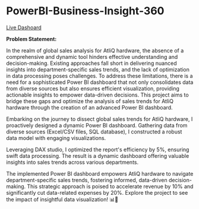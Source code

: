 # PowerBI-Business-Insight-360
[Live Dashoard](https://app.powerbi.com/links/pI91cUP0sr?ctid=ac9e40ba-bfc8-4736-b319-c67797a3f186&pbi_source=linkShare)

**Problem Statement:**

In the realm of global sales analysis for AtliQ hardware, the absence of a comprehensive and dynamic tool hinders effective understanding and decision-making. Existing approaches fall short in delivering nuanced insights into department-specific sales trends, and the lack of optimization in data processing poses challenges. To address these limitations, there is a need for a sophisticated Power BI dashboard that not only consolidates data from diverse sources but also ensures efficient visualization, providing actionable insights to empower data-driven decisions. This project aims to bridge these gaps and optimize the analysis of sales trends for AtliQ hardware through the creation of an advanced Power BI dashboard.


Embarking on the journey to dissect global sales trends for AtliQ hardware, I proactively designed a dynamic Power BI dashboard. Gathering data from diverse sources (Excel/CSV files, SQL database), I constructed a robust data model with engaging visualizations.

Leveraging DAX studio, I optimized the report's efficiency by 5%, ensuring swift data processing. The result is a dynamic dashboard offering valuable insights into sales trends across various departments.

The implemented Power BI dashboard empowers AtliQ hardware to navigate department-specific sales trends, fostering informed, data-driven decision-making. This strategic approach is poised to accelerate revenue by 10% and significantly cut data-related expenses by 20%. Explore the project to see the impact of insightful data visualization! 📊🚀


